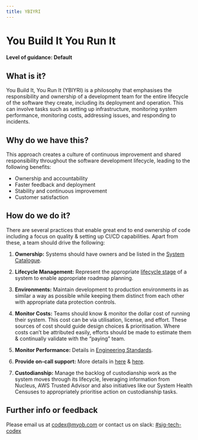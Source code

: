 ```yaml
---
title: YBIYRI
---
```

<!-- confluence-page-id: 9447538954 -->
# You Build It You Run It

#### Level of guidance: Default

## What is it?

You Build It, You Run It (YBIYRI) is a philosophy that emphasises the responsibility and ownership of a development team for the entire lifecycle of the software they create, including its deployment and operation. This can involve tasks such as setting up infrastructure, monitoring system performance, monitoring costs, addressing issues, and responding to incidents.

## Why do we have this?

This approach creates a culture of continuous improvement and shared responsibility throughout the software development lifecycle, leading to the following benefits:

- Ownership and accountability
- Faster feedback and deployment
- Stability and continuous improvement
- Customer satisfaction

## How do we do it?

There are several practices that enable great end to end ownership of code including a focus on quality & setting up CI/CD capabilities. Apart from these, a team should drive the following:

1. **Ownership:** Systems should have owners and be listed in the [System Catalogue](https://myobconfluence.atlassian.net/wiki/spaces/OA/pages/2734621209/System+Catalogue).

2. **Lifecycle Management:** Represent the appropriate [lifecycle stage](https://myobconfluence.atlassian.net/wiki/spaces/TEC/pages/9391737046/System+Lifecycle) of a system to enable appropriate roadmap planning.

3. **Environments:** Maintain development to production environments in as similar a way as possible while keeping them distinct from each other with appropriate data protection controls.

4. **Monitor Costs:** Teams should know & monitor the dollar cost of running their system. This cost can be via utilisation, license, and effort. These sources of cost should guide design choices & prioritisation. Where costs can’t be attributed easily, efforts should be made to estimate them & continually validate with the “paying” team.

5. **Monitor Performance:** Details in [Engineering Standards](https://myobconfluence.atlassian.net/wiki/spaces/TEC/pages/9293661790/Engineering).

6. **Provide on-call support:** More details in [here](https://helpme.myob.com/hc/en-us/articles/360033525013-On-Call-Policy) & [here](https://myobconfluence.atlassian.net/wiki/spaces/TEC/pages/9428765152/Incident+Management).

7. **Custodianship:** Manage the backlog of custodianship work as the system moves through its lifecycle, leveraging information from Nucleus, AWS Trusted Advisor and also initiatives like our System Health Censuses to appropriately prioritise action on custodianship tasks.

## Further info or feedback

Please email us at <codex@myob.com> or contact us on slack: [#sig-tech-codex](https://myob.slack.com/archives/C02N8ADPGUX)
